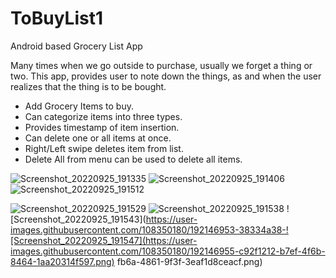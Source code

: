 # ToBuyList1

Android based Grocery List App

Many times when we go outside to purchase, usually we forget a thing or two. This app, provides user to note down the things,
as and when the user realizes that the thing is to be bought.

- Add Grocery Items to buy.
- Can categorize items into three types.
- Provides timestamp of item insertion.
- Can delete one or all items at once.
- Right/Left swipe deletes item from list.
- Delete All from menu can be used to delete all items.

![Screenshot_20220925_191335](https://user-images.githubusercontent.com/108350180/192146911-ed47c7e9-ab50-4f65-a1fc-952292711ae4.png)
![Screenshot_20220925_191406](https://user-images.githubusercontent.com/108350180/192146921-29353dd9-5f23-417f-b955-d2debcc6844f.png)
![Screenshot_20220925_191512](https://user-images.githubusercontent.com/108350180/192146924-99f0f461-dcc4-4018-9462-65904591354d.png)

![Screenshot_20220925_191529](https://user-images.githubusercontent.com/108350180/192146946-919aa5d3-8794-45ba-ba4d-0c052b1250df.png)
![Screenshot_20220925_191538](https://user-images.githubusercontent.com/108350180/192146948-44b19146-7a73-42dd-a9d5-b8c395f8d391.png)
![Screenshot_20220925_191543](https://user-images.githubusercontent.com/108350180/192146953-38334a38-![Screenshot_20220925_191547](https://user-images.githubusercontent.com/108350180/192146955-c92f1212-b7ef-4f6b-8464-1aa20314f597.png)
fb6a-4861-9f3f-3eaf1d8ceacf.png)
